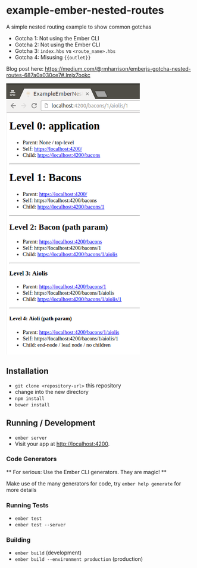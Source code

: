 # example-ember-nested-routes

A simple nested routing example to show common gotchas
* Gotcha 1: Not using the Ember CLI 
* Gotcha 2: Not using the Ember CLI 
* Gotcha 3: `index.hbs` vs `<route_name>.hbs` 
* Gotcha 4: Misusing `{{outlet}}`

Blog post here: https://medium.com/@rmharrison/emberjs-gotcha-nested-routes-687a0a030ce7#.lmjx7ookc

![Screenshot](/public/screenshot.png?raw=true "Screenshot")

## Installation

* `git clone <repository-url>` this repository
* change into the new directory
* `npm install`
* `bower install`

## Running / Development

* `ember server`
* Visit your app at [http://localhost:4200](http://localhost:4200).

### Code Generators

** For serious: Use the Ember CLI generators. They are magic! **

Make use of the many generators for code, try `ember help generate` for more details

### Running Tests

* `ember test`
* `ember test --server`

### Building

* `ember build` (development)
* `ember build --environment production` (production)
